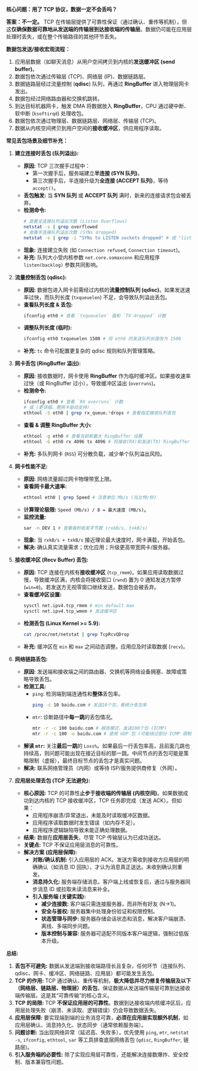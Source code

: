 
**核心问题：用了 TCP 协议，数据一定不会丢吗？**

**答案：不一定。** TCP 在传输层提供了可靠性保证（通过确认、重传等机制），但这**仅确保数据可靠地从发送端的传输层到达接收端的传输层**。数据仍可能在应用层处理时丢失，或在整个传输路径的其他环节丢失。

**数据包发送/接收宏观流程：**
1.  应用层数据（如聊天消息）从用户空间拷贝到内核的**发送缓冲区 (send buffer)**。
2.  数据包依次通过传输层 (TCP)、网络层 (IP)、数据链路层。
3.  数据链路层经过流量控制 (**qdisc**) 队列，再通过 **RingBuffer** 进入物理层网卡发出。
4.  数据包经过网络路由器和交换机跳转。
5.  到达目标机器网卡，触发 DMA 将数据放入 **RingBuffer**，CPU 通过硬中断、软中断 (`ksoftirqd`) 处理收包。
6.  数据包依次通过物理层、数据链路层、网络层、传输层 (TCP)。
7.  数据从内核空间拷贝到用户空间的**接收缓冲区**，供应用程序读取。

**常见丢包场景及细节补充：**

1.  **建立连接时丢包 (队列溢出):**
    *   **原因:** TCP 三次握手过程中：
        *   第一次握手后，服务端建立**半连接 (SYN 队列)**。
        *   第三次握手后，半连接升级为**全连接 (ACCEPT 队列)**，等待 `accept()`。
    *   **丢包触发:** 当 **SYN 队列** 或 **ACCEPT 队列** 满时，新来的连接请求包会被丢弃。
    *   **检测命令:**
        ```bash
        # 查看全连接队列溢出次数 (Listen Overflows)
        netstat -s | grep overflowed
        # 查看半连接队列溢出次数 (SYNs dropped)
        netstat -s | grep -i "SYNs to LISTEN sockets dropped" # 或 "listen queue"
        ```
    *   **现象:** 连接建立失败 (如 `Connection refused`, `Connection timeout`)。
    *   **补充:** 队列大小受内核参数 `net.core.somaxconn` 和应用程序 `listen(backlog)` 参数共同影响。

2.  **流量控制丢包 (qdisc):**
    *   **原因:** 数据包进入网卡前需经过内核的**流量控制队列 (qdisc)**。如果发送速率过快，而队列长度 (`txqueuelen`) 不足，会导致队列溢出丢包。
    *   **查看队列长度 & 丢包:**
        ```bash
        ifconfig eth0 # 查看 `txqueuelen` 值和 `TX dropped` 计数
        ```
    *   **调整队列长度 (临时):**
        ```bash
        ifconfig eth0 txqueuelen 1500 # 将 eth0 的发送队列长度改为 1500
        ```
    *   **补充:** `tc` 命令可配置更复杂的 qdisc 规则和队列管理策略。

3.  **网卡丢包 (RingBuffer 溢出):**
    *   **原因:** 接收数据时，网卡使用 **RingBuffer** 作为临时缓冲区。如果接收速率过快（或 RingBuffer 过小），导致缓冲区溢出 (`overruns`)。
    *   **检测命令:**
        ```bash
        ifconfig eth0 # 查看 `RX overruns` 计数
        # 或 (更详细，需网卡驱动支持)
        ethtool -S eth0 | grep rx_queue.*drops # 查看指定接收队列丢包
        ```
    *   **查看 & 调整 RingBuffer 大小:**
        ```bash
        ethtool -g eth0 # 查看当前和最大 RingBuffer 设置
        ethtool -G eth0 rx 4096 tx 4096 # 将接收(RX)和发送(TX) RingBuffer 设为 4096
        ```
    *   **补充:** 多队列网卡 (`RSS`) 可分散负载，减少单个队列溢出风险。

4.  **网卡性能不足:**
    *   **原因:** 网络流量超过网卡物理带宽上限。
    *   **查看网卡最大速率:**
        ```bash
        ethtool eth0 | grep Speed # 注意单位 Mb/s (兆比特/秒)
        ```
    *   **计算理论极限:** `Speed (Mb/s) / 8 = 最大速度 (MB/s)`。
    *   **监控流量:**
        ```bash
        sar -n DEV 1 # 查看每秒收发字节数 (rxkB/s, txkB/s)
        ```
    *   **现象:** 当 `rxkB/s + txkB/s` 接近理论最大速度时，网卡满载，开始丢包。
    *   **解决:** 确认真实流量需求；优化应用；升级更高带宽网卡/服务器。

5.  **接收缓冲区 (Recv Buffer) 丢包:**
    *   **原因:** TCP 连接在内核有**接收缓冲区** (`tcp_rmem`)。如果应用读取数据过慢，导致缓冲区满，内核会将接收窗口 (`rwnd`) 置为 0 通知发送方暂停 (`win=0`)。若发送方无视零窗口继续发送，数据包会被丢弃。
    *   **查看缓冲区设置:**
        ```bash
        sysctl net.ipv4.tcp_rmem # min default max
        sysctl net.ipv4.tcp_wmem # 发送缓冲区
        ```
    *   **检测丢包 (Linux Kernel >= 5.9):**
        ```bash
        cat /proc/net/netstat | grep TcpRcvQDrop
        ```
    *   **补充:** 缓冲区在 `min` 和 `max` 之间动态调整。应用应及时读取数据 (`recv`)。

6.  **网络链路丢包:**
    *   **原因:** 发送端和接收端之间的路由器、交换机等网络设备拥塞、故障或策略导致丢包。
    *   **检测工具:**
        *   `ping`: 检测端到端连通性和**整体**丢包率。
            ```bash
            ping -c 10 baidu.com # 发送10个包，看统计丢包率
            ```
        *   `mtr`: 诊断路径中**每一跳**的丢包情况。
            ```bash
            mtr -r -c 100 baidu.com # 报告模式，发送100个包 (ICMP)
            mtr -r -c 100 -u baidu.com # 使用 UDP 包 (可能绕过部分 ICMP 限制)
            ```
    *   **解读 `mtr`:** 关注**最后一跳**的 `Loss%`。如果最后一行丢包率高，且前面几跳也持续高，则问题可能出现在接近目标的那一跳。中间节点的丢包可能是策略限制（虚报），最终目标节点的丢包才是真实问题。
    *   **解决:** 联系网络管理员（内网）或等待 ISP/服务提供商修复（外网）。

7.  **应用层处理丢包 (TCP 无法避免):**
    *   **核心原因:** TCP 的可靠性**止步于接收端的传输层 (内核空间)**。如果数据成功到达内核的 TCP 接收缓冲区，TCP 任务即完成（发送 ACK）。但如果：
        *   应用程序崩溃/异常退出，未能及时读取缓冲区数据。
        *   应用程序读取数据时发生错误（如内存不足）。
        *   应用程序逻辑缺陷导致未能正确处理数据。
    *   **结果:** 数据在**应用层丢失**，尽管 TCP 传输层认为已成功送达。
    *   **关键点:** TCP 不保证应用层消息的可靠性。
    *   **解决方案 (应用层保障):**
        *   **对账/确认机制:** 引入应用层的 ACK。发送方需收到接收方应用层的明确确认（如消息 ID 回执），才认为消息真正送达。未收到确认则重发。
        *   **消息持久化:** 服务端存储消息。客户端上线或恢复后，通过与服务器同步消息 ID 或拉取未读消息来补全。
        *   **引入服务端 (关键实践):**
            *   **减少连接数:** 客户端只需连接服务器，而非所有好友 (N->1)。
            *   **安全与鉴权:** 服务器集中处理身份验证和权限控制。
            *   **状态管理与同步:** 服务器存储会话状态和消息，解决客户端崩溃、离线、多端同步问题。
            *   **版本控制与兼容:** 服务器可适配不同版本客户端逻辑，强制过低版本升级。

**总结:**

1.  **丢包不可避免:** 数据从发送端到接收端路径长且复杂，任何环节（连接队列、qdisc、网卡、缓冲区、网络链路、应用层）都可能发生丢包。
2.  **TCP 的作用:** TCP 通过确认、重传等机制，**极大降低并尽力修复传输层及以下（网络层、链路层、物理层）的丢包**，保证数据从发送端传输层可靠到达接收端传输层。这是其“可靠传输”的核心含义。
3.  **TCP 的局限:** TCP **不保证应用层的可靠性**。数据到达接收端内核缓冲区后，应用层处理失败（崩溃、未读取、逻辑错误）仍会导致数据丢失。
4.  **应用层保障:** 要实现端到端的业务消息可靠，**必须在应用层实现额外机制**，如应用层确认、消息持久化、状态同步（通常依赖服务端）。
5.  **问题诊断:** 当出现网络异常（延迟高、失败多），优先使用 `ping`, `mtr`, `netstat -s`, `ifconfig`, `ethtool`, `sar` 等工具排查底层网络丢包 (`qdisc`, `RingBuffer`, 链路层)。
6.  **引入服务端的必要性:** 除了实现应用层可靠性，还能解决连接数爆炸、安全控制、版本兼容性问题。
